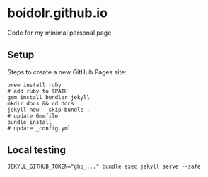 # boidolr.github.io

Code for my minimal personal page.


## Setup

Steps to create a new GitHub Pages site:

```
brew install ruby
# add ruby to $PATH
gem install bundler jekyll
mkdir docs && cd docs
jekyll new --skip-bundle .
# update Gemfile
bundle install
# update _config.yml
```

## Local testing

```
JEKYLL_GITHUB_TOKEN="ghp_..." bundle exec jekyll serve --safe
```
